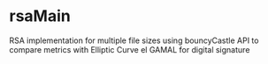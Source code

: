 # rsaMain
RSA implementation for multiple file sizes using bouncyCastle API to compare metrics with Elliptic Curve el GAMAL for digital signature 

